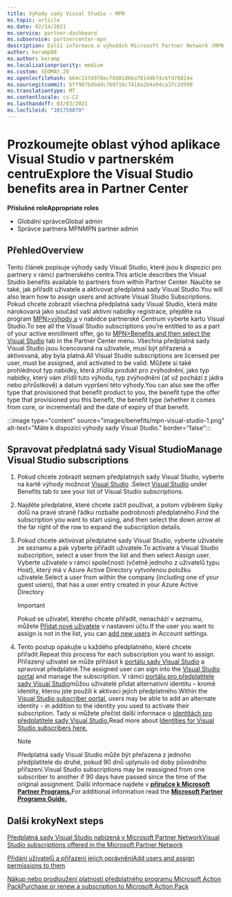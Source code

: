```yaml
---
title: Výhody sady Visual Studio – MPN
ms.topic: article
ms.date: 02/14/2021
ms.service: partner-dashboard
ms.subservice: partnercenter-mpn
description: Další informace o výhodách Microsoft Partner Network (MPN) pro předplatná sady Visual Studio
author: keramp88
ms.author: keramp
ms.localizationpriority: medium
ms.custom: SEOMAY.20
ms.openlocfilehash: b64c15fd978ecf8d81d66a7814db74c6fd78824a
ms.sourcegitcommit: bff907bdbddc769716c7418a2b4a94ca37c2d590
ms.translationtype: MT
ms.contentlocale: cs-CZ
ms.lasthandoff: 03/03/2021
ms.locfileid: "101758870"
---
```

# <a name="explore-the-visual-studio-benefits-area-in-partner-center"></a><span data-ttu-id="49b71-103">Prozkoumejte oblast výhod aplikace Visual Studio v partnerském centru</span><span class="sxs-lookup"><span data-stu-id="49b71-103">Explore the Visual Studio benefits area in Partner Center</span></span>

<span data-ttu-id="49b71-104">**Příslušné role**</span><span class="sxs-lookup"><span data-stu-id="49b71-104">**Appropriate roles**</span></span>

- <span data-ttu-id="49b71-105">Globální správce</span><span class="sxs-lookup"><span data-stu-id="49b71-105">Global admin</span></span>
- <span data-ttu-id="49b71-106">Správce partnera MPN</span><span class="sxs-lookup"><span data-stu-id="49b71-106">MPN partner admin</span></span>

## <a name="overview"></a><span data-ttu-id="49b71-107">Přehled</span><span class="sxs-lookup"><span data-stu-id="49b71-107">Overview</span></span>

<span data-ttu-id="49b71-108">Tento článek popisuje výhody sady Visual Studio, které jsou k dispozici pro partnery v rámci partnerského centra.</span><span class="sxs-lookup"><span data-stu-id="49b71-108">This article describes the Visual Studio benefits available to partners from within Partner Center.</span></span> <span data-ttu-id="49b71-109">Naučíte se také, jak přiřadit uživatele a aktivovat předplatná sady Visual Studio.</span><span class="sxs-lookup"><span data-stu-id="49b71-109">You will also learn how to assign users and activate Visual Studio Subscriptions.</span></span> <span data-ttu-id="49b71-110">Pokud chcete zobrazit všechna předplatná sady Visual Studio, která máte nárokovaná jako součást vaší aktivní nabídky registrace, přejděte na program  [MPN>výhody a](https://partner.microsoft.com/dashboard/mpn/membership/benefits/visualstudio) v nabídce partnerské Centrum vyberte kartu Visual Studio.</span><span class="sxs-lookup"><span data-stu-id="49b71-110">To see all the Visual Studio subscriptions you’re entitled to as a part of your active enrollment offer, go to  [MPN>Benefits and then select the Visual Studio](https://partner.microsoft.com/dashboard/mpn/membership/benefits/visualstudio) tab in the Partner Center menu.</span></span> <span data-ttu-id="49b71-111">Všechna předplatná sady Visual Studio jsou licencovaná na uživatele, musí být přiřazená a aktivovaná, aby byla platná.</span><span class="sxs-lookup"><span data-stu-id="49b71-111">All Visual Studio subscriptions are licensed per user, must be assigned, and activated to be valid.</span></span> <span data-ttu-id="49b71-112">Můžete si také prohlédnout typ nabídky, která zřídila produkt pro zvýhodnění, jako typ nabídky, který vám zřídil tuto výhodu, typ zvýhodnění (ať už pochází z jádra nebo přírůstkově) a datum vypršení této výhody.</span><span class="sxs-lookup"><span data-stu-id="49b71-112">You can also see the offer type that provisioned that benefit product to you, the benefit type the offer type that provisioned you this benefit, the benefit type (whether it comes from core, or incremental) and the date of expiry of that benefit.</span></span>

:::image type="content" source="images/benefits/mpn-visual-studio-1.png" alt-text="Máte k dispozici výhody sady Visual Studio." border="false":::

## <a name="manage-visual-studio-subscriptions"></a><span data-ttu-id="49b71-114">Spravovat předplatná sady Visual Studio</span><span class="sxs-lookup"><span data-stu-id="49b71-114">Manage Visual Studio subscriptions</span></span>

1. <span data-ttu-id="49b71-115">Pokud chcete zobrazit seznam předplatných sady Visual Studio, vyberte na kartě výhody možnost [Visual Studio](https://partner.microsoft.com/dashboard/mpn/membership/benefits/visualstudio) .</span><span class="sxs-lookup"><span data-stu-id="49b71-115">Select [Visual Studio](https://partner.microsoft.com/dashboard/mpn/membership/benefits/visualstudio) under Benefits tab to see your list of Visual Studio subscriptions.</span></span>

2. <span data-ttu-id="49b71-116">Najděte předplatné, které chcete začít používat, a potom výběrem šipky dolů na pravé straně řádku rozbalte podrobnosti předplatného.</span><span class="sxs-lookup"><span data-stu-id="49b71-116">Find the subscription you want to start using, and then select the down arrow at the far right of the row to expand the subscription details.</span></span>

3. <span data-ttu-id="49b71-117">Pokud chcete aktivovat předplatné sady Visual Studio, vyberte uživatele ze seznamu a pak vyberte přiřadit uživatele.</span><span class="sxs-lookup"><span data-stu-id="49b71-117">To activate a Visual Studio subscription, select a user from the list and then select Assign user.</span></span> <span data-ttu-id="49b71-118">Vyberte uživatele v rámci společnosti (včetně jednoho z uživatelů typu Host), který má v Azure Active Directory vytvořenou položku uživatele.</span><span class="sxs-lookup"><span data-stu-id="49b71-118">Select a user from within the company (including one of your guest users), that has a user entry created in your Azure Active Directory</span></span>

   > [!IMPORTANT]
   > <span data-ttu-id="49b71-119">Pokud se uživatel, kterého chcete přiřadit, nenachází v seznamu, můžete [Přidat nové uživatele](create-user-accounts-and-set-permissions.md) v nastavení účtu.</span><span class="sxs-lookup"><span data-stu-id="49b71-119">If the user you want to assign is not in the list, you can [add new users](create-user-accounts-and-set-permissions.md) in Account settings.</span></span>

4. <span data-ttu-id="49b71-120">Tento postup opakujte u každého předplatného, které chcete přiřadit.</span><span class="sxs-lookup"><span data-stu-id="49b71-120">Repeat this process for each subscription you want to assign.</span></span> <span data-ttu-id="49b71-121">Přiřazený uživatel se může přihlásit k [portálu sady Visual Studio](https://my.visualstudio.com/) a spravovat předplatné.</span><span class="sxs-lookup"><span data-stu-id="49b71-121">The assigned user can sign into the [Visual Studio portal](https://my.visualstudio.com/) and manage the subscription.</span></span> <span data-ttu-id="49b71-122">V rámci [portálu pro předplatitele sady Visual Studio](https://my.visualstudio.com/?wt.mc_id=o%7Emsft%7Edocs)můžou uživatelé přidat alternativní identitu – kromě identity, kterou jste použili k aktivaci jejich předplatného.</span><span class="sxs-lookup"><span data-stu-id="49b71-122">Within the [Visual Studio subscriber portal](https://my.visualstudio.com/?wt.mc_id=o%7Emsft%7Edocs), users may be able to add an alternate identity - in addition to the identity you used to activate their subscription.</span></span> <span data-ttu-id="49b71-123">Tady si můžete přečíst další informace o [identitách pro předplatitele sady Visual Studio.](/visualstudio/subscriptions/vs-alternate-identity)</span><span class="sxs-lookup"><span data-stu-id="49b71-123">Read more about [Identities for Visual Studio subscribers here.](/visualstudio/subscriptions/vs-alternate-identity)</span></span>

   > [!Note]
   > <span data-ttu-id="49b71-124">Předplatná sady Visual Studio může být přeřazena z jednoho předplatitele do druhé, pokud 90 dnů uplynulo od doby původního přiřazení.</span><span class="sxs-lookup"><span data-stu-id="49b71-124">Visual Studio subscriptions may be reassigned from one subscriber to another if 90 days have passed since the time of the original assignment.</span></span> <span data-ttu-id="49b71-125">Další informace najdete v **[příručce k Microsoft Partner Programs.](https://aka.ms/partner-benefits-use-guide)**</span><span class="sxs-lookup"><span data-stu-id="49b71-125">For additional information read the **[Microsoft Partner Programs Guide.](https://aka.ms/partner-benefits-use-guide)**</span></span>

## <a name="next-steps"></a><span data-ttu-id="49b71-126">Další kroky</span><span class="sxs-lookup"><span data-stu-id="49b71-126">Next steps</span></span>

[<span data-ttu-id="49b71-127">Předplatná sady Visual Studio nabízená v Microsoft Partner Network</span><span class="sxs-lookup"><span data-stu-id="49b71-127">Visual Studio subscriptions offered in the Microsoft Partner Network</span></span>](/visualstudio/subscriptions/program-mpn)

[<span data-ttu-id="49b71-128">Přidání uživatelů a přiřazení jejich oprávnění</span><span class="sxs-lookup"><span data-stu-id="49b71-128">Add users and assign permissions to them</span></span>](create-user-accounts-and-set-permissions.md)

[<span data-ttu-id="49b71-129">Nákup nebo prodloužení platnosti předplatného programu Microsoft Action Pack</span><span class="sxs-lookup"><span data-stu-id="49b71-129">Purchase or renew a subscription to Microsoft Action Pack</span></span>](mpn-get-action-pack.md)
